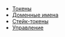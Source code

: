 ﻿
  * [Токены](/developers/system_contracts/cyber.token_contract.md)
  * [Доменные имена](/developers/system_contracts/cyber.domain_contract.md)
  * [Стейк-токены](/developers/system_contracts/cyber.stake_contract.md)
  * [Управление](/developers/system_contracts/cyber.govern_contract.md)
